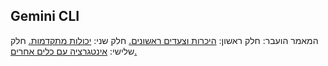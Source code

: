 ## Gemini CLI
המאמר הועבר:
חלק ראשון:
[היכרות וצעדים ראשונים.](gemini-cli/gemini-cli-1.md)
חלק שני:
[יכולות מתקדמות.](gemini-cli/gemini-cli-2.md)
חלק שלישי:
[אינטגרציה עם כלים אחרים.](gemini-cli/gemini-cli-3.md)
